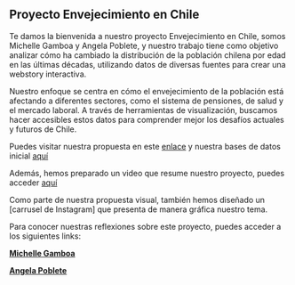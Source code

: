 ## Proyecto Envejecimiento en Chile

Te damos la bienvenida a nuestro proyecto Envejecimiento en Chile, somos Michelle Gamboa y Angela Poblete, y nuestro trabajo tiene como objetivo analizar cómo ha cambiado la distribución de la población chilena por edad en las últimas décadas, utilizando datos de diversas fuentes para crear una webstory interactiva. 

Nuestro enfoque se centra en cómo el envejecimiento de la población está afectando a diferentes sectores, como el sistema de pensiones, de salud y el mercado laboral. A través de herramientas de visualización, buscamos hacer accesibles estos datos para comprender mejor los desafíos actuales y futuros de Chile. 

Puedes visitar nuestra propuesta en este [enlace](https://github.com/angelapobb/grupo/blob/main/Entrega01/Propuesta%20de%20investigaci%C3%B3n.md) y nuestra bases de datos inicial [aquí](https://github.com/angelapobb/grupo/blob/main/Entrega01/Bases%20de%20datos%20inicial.md)

Además, hemos preparado un video que resume nuestro proyecto, puedes acceder [aquí](https://github.com/angelapobb/grupo/blob/main/Entrega01/Carrusel%20de%20instagram.pdf)

Como parte de nuestra propuesta visual, también hemos diseñado un [carrusel de Instagram] que presenta de manera gráfica nuestro tema.

Para conocer nuestras reflexiones sobre este proyecto, puedes acceder a los siguientes links:

**[Michelle Gamboa](https://github.com/angelapobb/grupo/blob/main/Entrega01/An%C3%A1lisis%20cr%C3%ADtico%20Michelle%20Gamboa%20Palma.md)**

**[Angela Poblete](https://github.com/angelapobb/grupo/blob/main/Entrega01/An%C3%A1lisis%20cr%C3%ADtico%20Angela%20Poblete.md)**
